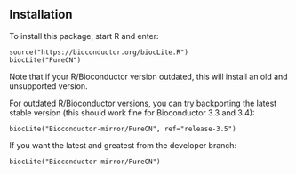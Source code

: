 ## Installation

To install this package, start R and enter:

```
source("https://bioconductor.org/biocLite.R")
biocLite("PureCN")
```

Note that if your R/Bioconductor version outdated, this will install an old and
unsupported version.

For outdated R/Bioconductor versions, you can try backporting the latest stable
version (this should work fine for Bioconductor 3.3 and 3.4):

```
biocLite("Bioconductor-mirror/PureCN", ref="release-3.5")
```

If you want the latest and greatest from the developer branch:

```
biocLite("Bioconductor-mirror/PureCN")
```
